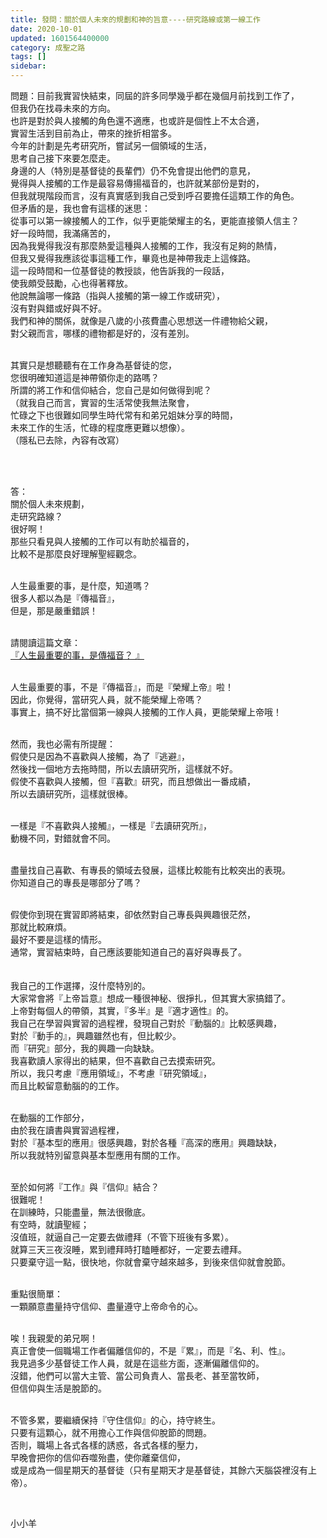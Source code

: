 ```yaml
---
title: 發問：關於個人未來的規劃和神的旨意----研究路線或第一線工作
date: 2020-10-01
updated: 1601564400000
category: 成聖之路
tags: []
sidebar: 
---
```


<p>問題：目前我實習快結束，同屆的許多同學幾乎都在幾個月前找到工作了，<br/>
但我仍在找尋未來的方向。<br/>
也許是對於與人接觸的角色還不適應，也或許是個性上不太合適，<br/>
實習生活到目前為止，帶來的挫折相當多。<br/>
今年的計劃是先考研究所，嘗試另一個領域的生活，<br/>
思考自己接下來要怎麼走。<br/>
身邊的人（特別是基督徒的長輩們）仍不免會提出他們的意見，<br/>
覺得與人接觸的工作是最容易傳揚福音的，也許就某部份是對的，<br/>
但我就現階段而言，沒有真實感到我自己受到呼召要擔任這類工作的角色。<br/>
但矛盾的是，我也會有這樣的迷思：<br/>
從事可以第一線接觸人的工作，似乎更能榮耀主的名，更能直接領人信主？<br/>
好一段時間，我滿痛苦的，<br/>
因為我覺得我沒有那麼熱愛這種與人接觸的工作，我沒有足夠的熱情，<br/>
但我又覺得我應該從事這種工作，畢竟也是神帶我走上這條路。<br/>
這一段時間和一位基督徒的教授談，他告訴我的一段話，<br/>
使我頗受鼓勵，心也得著釋放。<br/>
他說無論哪一條路（指與人接觸的第一線工作或研究），<br/>
沒有對與錯或好與不好。<br/>
我們和神的關係，就像是八歲的小孩費盡心思想送一件禮物給父親，<br/>
對父親而言，哪樣的禮物都是好的，沒有差別。<br/>
 </p>
<p>其實只是想聽聽有在工作身為基督徒的您，<br/>
您很明確知道這是神帶領你走的路嗎？<br/>
所謂的將工作和信仰結合，您自己是如何做得到呢？<br/>
（就我自己而言，實習的生活常使我無法聚會，<br/>
忙碌之下也很難如同學生時代常有和弟兄姐妹分享的時間，<br/>
未來工作的生活，忙碌的程度應更難以想像）。<br/>
（隱私已去除，內容有改寫）</p>
<p> </p>
<p><br/>
答：<br/>
關於個人未來規劃，<br/>
走研究路線？<br/>
很好啊！<br/>
那些只看見與人接觸的工作可以有助於福音的，<br/>
比較不是那麼良好理解聖經觀念。</p>
<p><br/>
人生最重要的事，是什麼，知道嗎？<br/>
很多人都以為是『傳福音』，<br/>
但是，那是嚴重錯誤！<br/>
 </p>
<p>請閱讀這篇文章：<br/><a href="
/posts/269192340">
『人生最重要的事，是傳福音？ 』</a></p>
<p> <br/>
人生最重要的事，不是『傳福音』，而是『榮耀上帝』啦！<br/>
因此，你覺得，當研究人員，就不能榮耀上帝嗎？<br/>
事實上，搞不好比當個第一線與人接觸的工作人員，更能榮耀上帝哦！<br/>
 </p>
<p>然而，我也必需有所提醒：<br/>
假使只是因為不喜歡與人接觸，為了『逃避』，<br/>
然後找一個地方去拖時間，所以去讀研究所，這樣就不好。<br/>
假使不喜歡與人接觸，但『喜歡』研究，而且想做出一番成績，<br/>
所以去讀研究所，這樣就很棒。</p>
<p><br/>
一樣是『不喜歡與人接觸』，一樣是『去讀研究所』，<br/>
動機不同，對錯就會不同。<br/>
 </p>
<p>盡量找自己喜歡、有專長的領域去發展，這樣比較能有比較突出的表現。<br/>
你知道自己的專長是哪部分了嗎？</p>
<p><br/>
假使你到現在實習即將結束，卻依然對自己專長與興趣很茫然，<br/>
那就比較麻煩。<br/>
最好不要是這樣的情形。<br/>
通常，實習結束時，自己應該要能知道自己的喜好與專長了。<br/>
 <br/>
 <br/>
我自己的工作選擇，沒什麼特別的。<br/>
大家常會將『上帝旨意』想成一種很神秘、很掙扎，但其實大家搞錯了。<br/>
上帝對每個人的帶領，其實，『多半』是『適才適性』的。<br/>
我自己在學習與實習的過程裡，發現自己對於『動腦的』比較感興趣，<br/>
對於『動手的』，興趣雖然也有，但比較少。<br/>
而『研究』部分，我的興趣一向缺缺。<br/>
我喜歡讀人家得出的結果，但不喜歡自己去摸索研究。<br/>
所以，我只考慮『應用領域』，不考慮『研究領域』，<br/>
而且比較留意動腦的的工作。</p>
<p><br/>
在動腦的工作部分，<br/>
由於我在讀書與實習過程裡，<br/>
對於『基本型的應用』很感興趣，對於各種『高深的應用』興趣缺缺，<br/>
所以我就特別留意與基本型應用有關的工作。</p>
<p><br/>
至於如何將『工作』與『信仰』結合？<br/>
很難呢！<br/>
在訓練時，只能盡量，無法很徹底。<br/>
有空時，就讀聖經；<br/>
沒值班，就逼自己一定要去做禮拜（不管下班後有多累）。<br/>
就算三天三夜沒睡，累到禮拜時打瞌睡都好，一定要去禮拜。<br/>
只要棄守這一點，很快地，你就會棄守越來越多，到後來信仰就會脫節。</p>
<p><br/>
重點很簡單：<br/>
一顆願意盡量持守信仰、盡量遵守上帝命令的心。<br/>
 </p>
<p>唉！我親愛的弟兄啊！<br/>
真正會使一個職場工作者偏離信仰的，不是『累』，而是『名、利、性』。<br/>
我見過多少基督徒工作人員，就是在這些方面，逐漸偏離信仰的。<br/>
沒錯，他們可以當大主管、當公司負責人、當長老、甚至當牧師，<br/>
但信仰與生活是脫節的。<br/>
 </p>
<p>不管多累，要繼續保持『守住信仰』的心，持守終生。<br/>
只要有這顆心，就不用擔心工作與信仰脫節的問題。<br/>
否則，職場上各式各樣的誘惑，各式各樣的壓力，<br/>
早晚會把你的信仰吞噬殆盡，使你離棄信仰，<br/>
或是成為一個星期天的基督徒（只有星期天才是基督徒，其餘六天腦袋裡沒有上帝）。</p>
<p> </p>
<p>小小羊</p>
